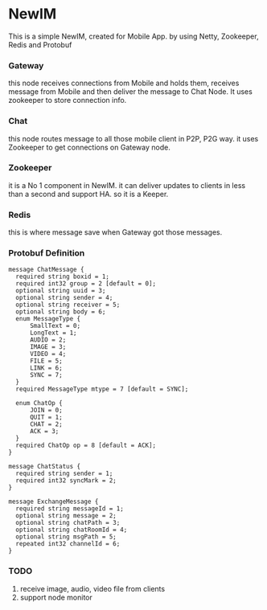 NewIM
=====

This is a simple NewIM, created for Mobile App.
by using Netty, Zookeeper, Redis and Protobuf

### Gateway
this node receives connections from Mobile and holds them, receives message from Mobile and then deliver the message to Chat Node.
It uses zookeeper to store connection info.

### Chat
this node routes message to all those mobile client in P2P, P2G way.
it uses Zookeeper to get connections on Gateway node.

### Zookeeper
it is a No 1 component in NewIM. it can deliver updates to clients in less than a second and support HA.
so it is a Keeper.

### Redis
this is where message save when Gateway got those messages.


### Protobuf Definition
```
message ChatMessage {
  required string boxid = 1;
  required int32 group = 2 [default = 0];
  optional string uuid = 3;
  optional string sender = 4;
  optional string receiver = 5;
  optional string body = 6;
  enum MessageType {
      SmallText = 0;
      LongText = 1;
      AUDIO = 2;
      IMAGE = 3;
      VIDEO = 4;
      FILE = 5;
      LINK = 6;
      SYNC = 7;
  }
  required MessageType mtype = 7 [default = SYNC];

  enum ChatOp {
      JOIN = 0;
      QUIT = 1;
      CHAT = 2;
      ACK = 3;
  }
  required ChatOp op = 8 [default = ACK];
}

message ChatStatus {
  required string sender = 1;
  required int32 syncMark = 2;
}

message ExchangeMessage {
  required string messageId = 1;
  optional string message = 2;
  optional string chatPath = 3;
  optional string chatRoomId = 4;
  optional string msgPath = 5;
  repeated int32 channelId = 6;
}

```

### TODO
1. receive image, audio, video file from clients
2. support node monitor